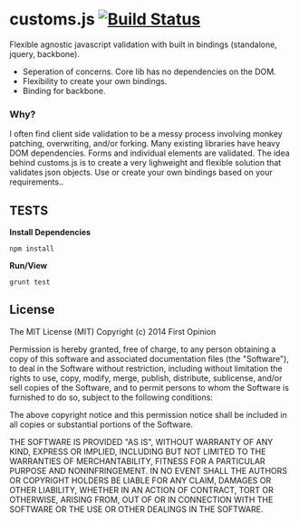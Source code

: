 customs.js [![Build Status](https://travis-ci.org/firstopinion/customs.js.png)](https://travis-ci.org/firstopinion/customs.js)
==========

Flexible agnostic javascript validation with built in bindings (standalone, jquery, backbone).

* Seperation of concerns. Core lib has no dependencies on the DOM.
* Flexibility to create your own bindings.
* Binding for backbone.

### Why?

I often find client side validation to be a messy process involving monkey patching, overwriting, and/or forking. Many existing libraries have heavy DOM dependencies. Forms and individual elements are validated. The idea behind customs.js is to create a very lighweight and flexible solution that validates json objects. Use or create your own bindings based on your requirements.. 



## TESTS

**Install Dependencies**

```
npm install
```

**Run/View**

```
grunt test
```



## License

The MIT License (MIT) Copyright (c) 2014 First Opinion

Permission is hereby granted, free of charge, to any person obtaining a copy of this software and associated documentation files (the "Software"), to deal in the Software without restriction, including without limitation the rights to use, copy, modify, merge, publish, distribute, sublicense, and/or sell copies of the Software, and to permit persons to whom the Software is furnished to do so, subject to the following conditions:

The above copyright notice and this permission notice shall be included in all copies or substantial portions of the Software.

THE SOFTWARE IS PROVIDED "AS IS", WITHOUT WARRANTY OF ANY KIND, EXPRESS OR IMPLIED, INCLUDING BUT NOT LIMITED TO THE WARRANTIES OF MERCHANTABILITY, FITNESS FOR A PARTICULAR PURPOSE AND NONINFRINGEMENT. IN NO EVENT SHALL THE AUTHORS OR COPYRIGHT HOLDERS BE LIABLE FOR ANY CLAIM, DAMAGES OR OTHER LIABILITY, WHETHER IN AN ACTION OF CONTRACT, TORT OR OTHERWISE, ARISING FROM, OUT OF OR IN CONNECTION WITH THE SOFTWARE OR THE USE OR OTHER DEALINGS IN THE SOFTWARE.